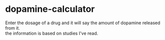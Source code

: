 # dopamine-calculator

Enter the dosage of a drug and it will say the amount of dopamine released from it.<br/>the information is based on studies I've read.
